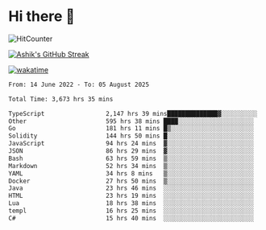 # Hi there 👋

![HitCounter](https://hits.seeyoufarm.com/api/count/incr/badge.svg?url=https%3A%2F%2Fgithub.com%2Fashrhmn1212%2Fhit-counter)

<!-- ![Contribution Graph](https://github-readme-activity-graph.cyclic.app/graph?username=ashrhmn) -->


<!-- [![Top Langs](https://github-readme-stats.vercel.app/api/top-langs/?username=ashrhmn&layout=compact&theme=synthwave&langs_count=10&card_width=445)](https://github.com/anuraghazra/github-readme-stats) -->

[![Ashik's GitHub Streak](https://github-readme-streak-stats.herokuapp.com/?user=ashrhmn&theme=blood&fire=DD7F1C&background=151515&dates=9f9f9f&border=DD2727)](https://git.io/streak-stats)

<!-- ![Ashik's GitHub stats](https://github-readme-stats.vercel.app/api/?username=ashrhmn&show_icons=true&title_color=fff&icon_color=79ff97&text_color=9f9f9f&bg_color=151515) -->

[![wakatime](https://wakatime.com/badge/user/3df86613-ba63-4631-8e65-0ff18e7becad.svg)](https://wakatime.com/@3df86613-ba63-4631-8e65-0ff18e7becad)

<!--START_SECTION:waka-->

```txt
From: 14 June 2022 - To: 05 August 2025

Total Time: 3,673 hrs 35 mins

TypeScript                 2,147 hrs 39 mins██████████████▓░░░░░░░░░░   58.47 %
Other                      595 hrs 38 mins ████░░░░░░░░░░░░░░░░░░░░░   16.22 %
Go                         181 hrs 11 mins █▒░░░░░░░░░░░░░░░░░░░░░░░   04.93 %
Solidity                   144 hrs 50 mins █░░░░░░░░░░░░░░░░░░░░░░░░   03.94 %
JavaScript                 94 hrs 24 mins  ▓░░░░░░░░░░░░░░░░░░░░░░░░   02.57 %
JSON                       86 hrs 29 mins  ▓░░░░░░░░░░░░░░░░░░░░░░░░   02.35 %
Bash                       63 hrs 59 mins  ▒░░░░░░░░░░░░░░░░░░░░░░░░   01.74 %
Markdown                   52 hrs 34 mins  ▒░░░░░░░░░░░░░░░░░░░░░░░░   01.43 %
YAML                       34 hrs 8 mins   ▒░░░░░░░░░░░░░░░░░░░░░░░░   00.93 %
Docker                     27 hrs 50 mins  ▒░░░░░░░░░░░░░░░░░░░░░░░░   00.76 %
Java                       23 hrs 46 mins  ░░░░░░░░░░░░░░░░░░░░░░░░░   00.65 %
HTML                       23 hrs 19 mins  ░░░░░░░░░░░░░░░░░░░░░░░░░   00.63 %
Lua                        18 hrs 38 mins  ░░░░░░░░░░░░░░░░░░░░░░░░░   00.51 %
templ                      16 hrs 25 mins  ░░░░░░░░░░░░░░░░░░░░░░░░░   00.45 %
C#                         15 hrs 40 mins  ░░░░░░░░░░░░░░░░░░░░░░░░░   00.43 %
```

<!--END_SECTION:waka-->


<!--### Most Used Languages 
<img src="https://wakatime.com/share/@ashrhmn/24ecb986-5bf8-4607-af7f-0aab08908d8c.png" />

### Favourite Tools
<img src="https://wakatime.com/share/@ashrhmn/f4e08015-f3bc-460a-9228-95a3ba11c604.png" />-->
